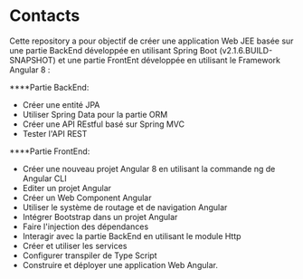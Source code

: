 # Contacts
Cette repository a pour objectif de créer une application Web JEE basée sur une partie BackEnd développée en utilisant Spring Boot (v2.1.6.BUILD-SNAPSHOT) et une partie FrontEnt développée en utilisant le Framework Angular 8 :

****Partie BackEnd:
   - Créer une entité JPA 
   - Utiliser Spring Data pour la partie ORM
   - Créer une API REstful basé sur Spring MVC
   - Tester l'API REST

****Partie FrontEnd:
 - Créer une nouveau projet Angular 8 en utilisant la commande ng de Angular CLI
 - Editer un projet Angular
 - Créer un Web Component Angular
 - Utiliser le système de routage et de navigation Angular
 - Intégrer Bootstrap dans un projet Angular
 - Faire l'injection des dépendances
 - Interagir avec la partie BackEnd en utilisant le module Http
 - Créer et utiliser les services
 - Configurer transpiler de Type Script
 - Construire et déployer une application Web Angular.
